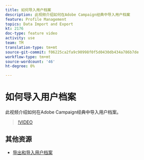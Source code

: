 ```yaml
---
title: 如何导入用户档案
description: 此视频介绍如何在Adobe Campaign经典中导入用户档案
feature: Profile Management
topics: Data Import and Export
kt: 2176
doc-type: feature video
activity: use
team: TM
translation-type: tm+mt
source-git-commit: f06225ca2fa9c90998f0f5d0430db434a786b7de
workflow-type: tm+mt
source-wordcount: '46'
ht-degree: 0%

---
```



# 如何导入用户档案

此视频介绍如何在Adobe Campaign经典中导入用户档案。

>[!VIDEO](https://video.tv.adobe.com/v/25608?quality=12)

## 其他资源

- [导出和导入用户档案](https://docs.adobe.com/content/help/en/campaign-classic/using/getting-started/profile-management/exporting-and-importing-profiles.html)